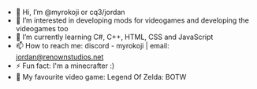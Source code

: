 - 👋 Hi, I’m @myrokoji or cq3/jordan
- 👀 I’m interested in developing mods for videogames and developing the videogames too
- 🌱 I’m currently learning C#, C++, HTML, CSS and JavaScript
- 📫 How to reach me: discord - myrokoji | email: jordan@renownstudios.net
- ⚡ Fun fact: I'm a minecrafter :)
- 👾 My favourite video game: Legend Of Zelda: BOTW


